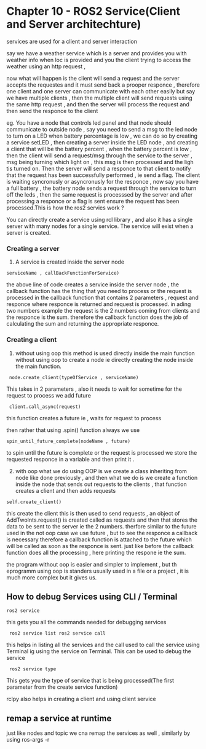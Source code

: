 # Chapter 10 - ROS2 Service(Client and Server architechture)

services are used for a client and server interaction

say we have a weather service which is a server and provides you with weather info 
when loc is provided and you the client trying to access the weather using an http 
request ,

now what will happen is the client will send a request and the server accepts the 
requestes and it must send back a prooper responce , therefore one client and one 
server can communicate with each other easily but say we have multiple clients , then 
the multiple client will send requests using the same http request , and then the 
server will process the request and then send the responce to the client

eg. You have a node that controls led panel and that node should communicate to 
outside node , say you need to send a msg to the led node to turn on a LED when 
battery percentage is low , we can do so by creating a service setLED , then creating 
a server inside the LED node , and creating a client that will be the battery percent 
, when the battery percent is low , then the client will send a request/msg through 
the service to the server , msg being turning which light on , this msg is then 
processed and the ligh tis turned on. Then the server will send a responce to that 
client to notify that the request has been successfully performed , ie send a flag. 
The client is waiting syncronusly or asyncronusly for the responce , now say you have 
a full battery , the battery node sends a request through the service to turn off the 
leds , then the same request is processsed by the server and after processing a 
responce or a flag is sent ensure the request has been processed.This is how the ros2 
servies work ?

You can directly create a service using rcl library , and also it has a single server 
with many nodes for a single service. The service will exist when a server is created.

### Creating a server
1. A service is created inside the server node
 ``` node.create_service(typeOfService , 
serviceName , callBackFunctionForService)
 ```
the above line of code creates a service 
inside the server node , the callback function has the thing that you need to process 
or the request is processed in the callback function that contains 2 parameters , 
request and responce where responce is returned and request is processed. in ading two 
numbers example the request is the 2 numbers coming from clients and the responce is 
the sum. therefore the callback function does the job of calculating the sum and 
returning the appropriate responce.

### Creating a client
1. without using oop this method is used directly inside the main function without 
 using oop to create a node ie directly creating the node inside the main function.
```
 node.create_client(typeOfService , serviceName)
 ```
 This takes in 2 parameters , 
also it needs to wait for sometime for the request to process we add future

```
 client.call_async(request) 
```
 this function creates a future ie , waits for 
request to process

then rather that using .spin() function always we use
 ``` 
spin_until_future_complete(nodeName , future) 
```
 
to spin until the future is complete 
or the request is processed we store the requested responce in a variable and then 
print it .


2. with oop what we do using OOP is we create a class inheriting from node like done 
 previously , and then what we do is we create a function inside the node that sends 
 out requests to the clients , that function creates a client and then adds requests
```
self.create_client() 
```
 
this create the client this is then used to send requests 
, an object of AddTwoInts.request() is created called as requests and then that stores 
the data to be sent to the server ie the 2 numbers. therfore similar to the future 
used in the not oop case we use future , but to see the responce a callback is 
necessary therefore a callback function is attached to the future which will be called 
as soon as the responce is sent. just like before the callback function does all the 
processing , here printing the respone ie the sum.

the program without oop is easier and simpler to implement , but th eprogramm using 
oop is standers usually used in a file or a project , it is much more complex but it 
gives us.


## How to debug Services using CLI / Terminal
``` 
ros2 service
 ```
 this gets you all the commands needed for debugging services

```
 ros2 service list ros2 service call
```
 
this helps in listing all the services and 
the call used to call the service using Terminal ig using the service on Terminal. 
This can be used to debug the service

```
 ros2 service type
 ```
 This gets you the type of service that is being 
processed(The first parameter from the create service function)

rclpy also helps in creating a client and using client service


## remap a service at runtime

just like nodes and topic we cna remap the services as well , similarly by using 
ros-args -r
